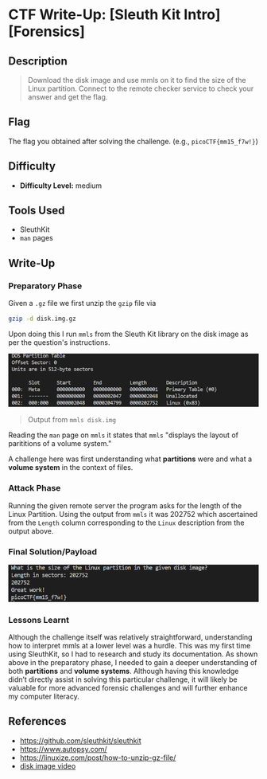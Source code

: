 # CTF Write-Up: [Sleuth Kit Intro][Forensics]

## Description
>Download the disk image and use mmls on it to find the size of the Linux partition. Connect to the remote checker service to check your answer and get the flag.


## Flag
The flag you obtained after solving the challenge. (e.g., `picoCTF{mm15_f7w!}`)

## Difficulty
- **Difficulty Level:** medium

## Tools Used
- SleuthKit
- `man` pages

## Write-Up

### Preparatory Phase

Given a `.gz` file we first unzip the `gzip` file via 
```bash
gzip -d disk.img.gz
```
Upon doing this I run `mmls` from the Sleuth Kit library on the disk image as per the question's instructions. 

![alt text](images/image.png)
>Output from `mmls disk.img`

Reading the `man` page on `mmls` it states that `mmls` "displays the layout of parititions of a volume system."

A challenge here was first understanding what **partitions** were and what a **volume system** in the context of files.

### Attack Phase
Running the given remote server the program asks for the length of the Linux Partition. Using the output from `mmls` it was 202752 which ascertained from the `Length` column corresponding to the `Linux` description from the output above.
### Final Solution/Payload
![alt text](images/image-1.png)

### Lessons Learnt

Although the challenge itself was relatively straightforward, understanding how to interpret mmls at a lower level was a hurdle. This was my first time using SleuthKit, so I had to research and study its documentation. As shown above in the preparatory phase, I needed to gain a deeper understanding of both **partitions** and **volume systems**. Although having this knowledge didn’t directly assist in solving this particular challenge, it will likely be valuable for more advanced forensic challenges and will further enhance my computer literacy.
## References
- https://github.com/sleuthkit/sleuthkit
- https://www.autopsy.com/
- https://linuxize.com/post/how-to-unzip-gz-file/
- [disk image video](#https://www.youtube.com/watch?v=t_-bIEx813g)

